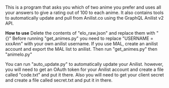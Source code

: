 This is a program that asks you which of two anime you prefer and uses all your answers to give a rating out of 100 to each anime.
It also contains tools to automatically update and pull from Anilist.co using the GraphQL Anilist v2 API.

**How to use**
Delete the contents of "elo_raw.json" and replace them with "{}"
Before running "get_animes.py" you need to replace "USERNAME = xxxAnn" with your
own anilist username. If you use MAL, create an anilist account and export the MAL list to anilist.
Then run "get_animes.py" then "animelo.py"


You can run "auto_update.py" to automatically update your Anilist.
however, you will need to get an OAuth token for your Anilist account and create a file called "code.txt" and put it there.
Also you will need to get your client secret and create a file called secret.txt and put it in there.